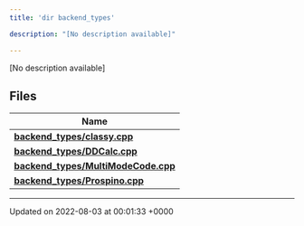 ```yaml
---
title: 'dir backend_types'

description: "[No description available]"

---
```







[No description available]

## Files

| Name           |
| -------------- |
| **[backend_types/classy.cpp](/documentation/code/main/files/classy_8cpp/#file-classy.cpp)**  |
| **[backend_types/DDCalc.cpp](/documentation/code/main/files/ddcalc_8cpp/#file-ddcalc.cpp)**  |
| **[backend_types/MultiModeCode.cpp](/documentation/code/main/files/multimodecode_8cpp/#file-multimodecode.cpp)**  |
| **[backend_types/Prospino.cpp](/documentation/code/main/files/prospino_8cpp/#file-prospino.cpp)**  |






-------------------------------

Updated on 2022-08-03 at 00:01:33 +0000
